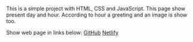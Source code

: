 This is a simple project with HTML, CSS and JavaScript.
This page show present day and hour.
According to hour a greeting and an image is show too.

Show web page in links below:
<a href="https://jonasdamaia.github.io/ashoras/">GitHub</a>
<a href="https://ashoras.netlify.app/">Netlify</a>
